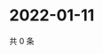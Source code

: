# 2022-01-11

共 0 条

<!-- BEGIN WEIBO -->
<!-- 最后更新时间 Tue Jan 11 2022 21:18:45 GMT+0800 (China Standard Time) -->

<!-- END WEIBO -->
